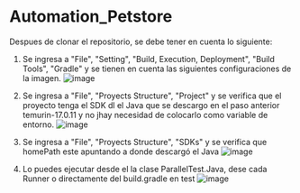 # Automation_Petstore

Despues de clonar el repositorio, se debe tener en cuenta lo siguiente:

  1. Se ingresa a "File", "Setting", "Build, Execution, Deployment", "Build Tools", "Gradle" y se tienen  en cuenta las siguientes configuraciones de la imagen.
    ![image](https://github.com/efsolora/Automation-SauceDemo/assets/90974818/7207639d-bee4-4f2a-adab-a8304e9ede18)

  2. Se ingresa a "File", "Proyects Structure", "Project" y se verifica que el proyecto tenga el SDK dl el Java que se descargo en el paso anterior temurin-17.0.11 y no jhay necesidad de         colocarlo como variable de entorno.
    ![image](https://github.com/efsolora/Automation-SauceDemo/assets/90974818/8fe77a55-159d-426d-bbe0-355108ac7e2e)

  3. Se ingresa a "File", "Proyects Structure", "SDKs" y se verifica que homePath este apuntando a donde descargó el Java
    ![image](https://github.com/efsolora/Automation-SauceDemo/assets/90974818/2c41a7ca-6bb1-4818-b69b-b4836dfc22e9)

  4. Lo puedes ejecutar desde el la clase ParallelTest.Java, dese cada Runner o directamente del build.gradle en test
    ![image](https://github.com/efsolora/Automation_Petstore/assets/90974818/07fabae4-09c5-4758-b6c9-c4b73b2f466d)
